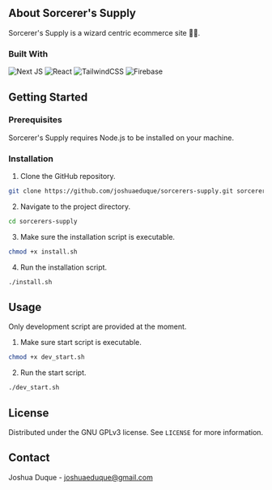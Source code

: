 ## About Sorcerer's Supply

Sorcerer's Supply is a wizard centric ecommerce site 🧙‍♂️.

### Built With

![Next JS](https://img.shields.io/badge/Next-black?style=for-the-badge&logo=next.js&logoColor=white)
![React](https://img.shields.io/badge/react-%2320232a.svg?style=for-the-badge&logo=react&logoColor=%2361DAFB)
![TailwindCSS](https://img.shields.io/badge/tailwindcss-%2338B2AC.svg?style=for-the-badge&logo=tailwind-css&logoColor=white)
![Firebase](https://img.shields.io/badge/firebase-a08021?style=for-the-badge&logo=firebase&logoColor=ffcd34)

## Getting Started

### Prerequisites

Sorcerer's Supply requires Node.js to be installed on your machine.

### Installation

1. Clone the GitHub repository.

```bash
git clone https://github.com/joshuaeduque/sorcerers-supply.git sorcerers-supply
```

2. Navigate to the project directory.

```bash
cd sorcerers-supply
```

3. Make sure the installation script is executable.

```bash
chmod +x install.sh
```

4. Run the installation script.

```bash
./install.sh
```

## Usage

Only development script are provided at the moment.

1. Make sure start script is executable.

```bash
chmod +x dev_start.sh
```

2. Run the start script.

```bash
./dev_start.sh
```

## License

Distributed under the GNU GPLv3 license. See `LICENSE` for more information.

## Contact

Joshua Duque - joshuaeduque@gmail.com